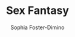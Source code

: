 ---
title: "Sex Fantasy"
subtitle: ""
description: ""
layout: book
author: Sophia Foster-Dimino
started: 2017-10-31
read: 2018-01-01
status: read
rating: 5
color: 
cover: 
pages: 440
link: 
---